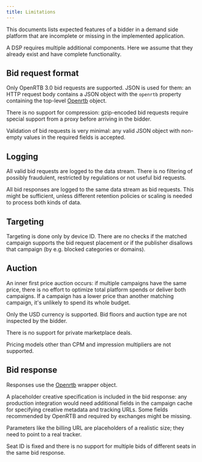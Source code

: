 ```yaml
---
title: Limitations
---
```


This documents lists expected features of a bidder in a demand side platform that are incomplete or missing in the
implemented application.

A DSP requires multiple additional components. Here we assume that they already exist and have complete functionality.

## Bid request format

Only OpenRTB 3.0 bid requests are supported. JSON is used for them: an HTTP request body contains a JSON object with
the `openrtb` property containing the top-level
[Openrtb](https://github.com/InteractiveAdvertisingBureau/openrtb/blob/master/OpenRTB%20v3.0%20FINAL.md#object_openrtb)
object.

There is no support for compression: gzip-encoded bid requests require special support from a proxy before arriving in
the bidder.

Validation of bid requests is very minimal: any valid JSON object with non-empty values in the required fields is
accepted.

## Logging

All valid bid requests are logged to the data stream. There is no filtering of possibly fraudulent, restricted by
regulations or not useful bid requests.

All bid responses are logged to the same data stream as bid requests. This might be sufficient, unless different
retention policies or scaling is needed to process both kinds of data.

## Targeting

Targeting is done only by device ID. There are no checks if the matched campaign supports the bid request placement or
if the publisher disallows that campaign (by e.g. blocked categories or domains).

## Auction

An inner first price auction occurs: if multiple campaigns have the same price, there is no effort to optimize total
platform spends or deliver both campaigns. If a campaign has a lower price than another matching campaign, it's
unlikely to spend its whole budget.

Only the USD currency is supported. Bid floors and auction type are not inspected by the bidder.

There is no support for private marketplace deals.

Pricing models other than CPM and impression multipliers are not supported.

## Bid response

Responses use the
[Openrtb](https://github.com/InteractiveAdvertisingBureau/openrtb/blob/master/OpenRTB%20v3.0%20FINAL.md#object_openrtb)
wrapper object.

A placeholder creative specification is included in the bid response: any production integration would need additional
fields in the campaign cache for specifying creative metadata and tracking URLs. Some fields recommended by OpenRTB and
required by exchanges might be missing.

Parameters like the billing URL are placeholders of a realistic size; they need to point to a real tracker.

Seat ID is fixed and there is no support for multiple bids of different seats in the same bid response.
